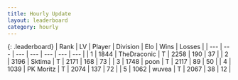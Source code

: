 ```yaml
---
title: Hourly Update
layout: leaderboard
category: hourly
---
```


{: .leaderboard}
| Rank | LV | Player | Division | Elo | Wins | Losses |
| --- | --- | --- | --- | --- | --- | --- |
| <span data-change="0">1</span> | 1844 | <span title="ID: 544310">TheDraconic</span> | T | <span data-change="0">2258</span> | <span data-change="0">190</span> | <span data-change="0">37</span> |
| <span data-change="0">2</span> | 3196 | <span title="ID: 353063">Sktima</span> | T | <span data-change="0">2171</span> | <span data-change="0">168</span> | <span data-change="0">73</span> |
| <span data-change="0">3</span> | 1748 | <span title="ID: 540690">poon</span> | T | <span data-change="10">2117</span> | <span data-change="2">89</span> | <span data-change="0">50</span> |
| <span data-change="0">4</span> | 1039 | <span title="ID: 427478">PK Moritz</span> | T | <span data-change="0">2074</span> | <span data-change="0">137</span> | <span data-change="0">72</span> |
| <span data-change="0">5</span> | 1062 | <span title="ID: 740957">wuvea</span> | T | <span data-change="0">2067</span> | <span data-change="0">38</span> | <span data-change="0">12</span> |